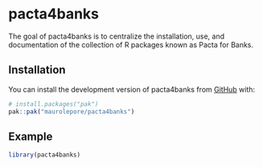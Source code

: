 
<!-- README.md is generated from README.Rmd. Please edit that file -->

# pacta4banks

<!-- badges: start -->

<!-- badges: end -->

The goal of pacta4banks is to centralize the installation, use, and
documentation of the collection of R packages known as Pacta for Banks.

## Installation

You can install the development version of pacta4banks from
[GitHub](https://github.com/) with:

``` r
# install.packages("pak")
pak::pak("maurolepore/pacta4banks")
```

## Example

``` r
library(pacta4banks)
```
